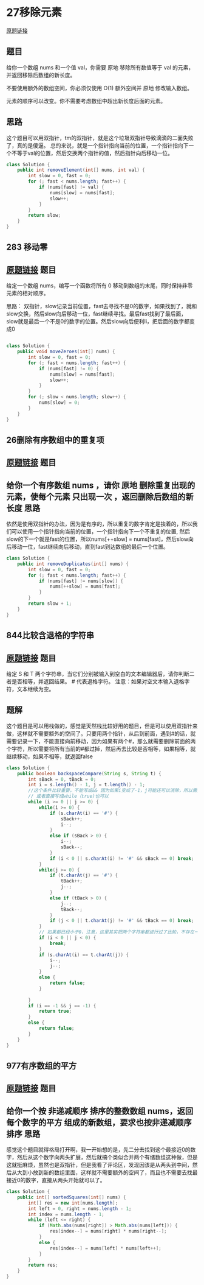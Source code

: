 27移除元素
===

[原题链接](https://leetcode-cn.com/problems/remove-element/)

题目
---

给你一个数组 nums 和一个值 val，你需要 原地 移除所有数值等于 val 的元素，并返回移除后数组的新长度。

不要使用额外的数组空间，你必须仅使用 O(1) 额外空间并 原地 修改输入数组。

元素的顺序可以改变。你不需要考虑数组中超出新长度后面的元素。

思路
---

这个题目可以用双指针，tm的双指针，就是这个垃圾双指针导致滴滴的二面失败了，真的是傻逼。
总的来说，就是一个指针指向当前的位置，一个指针指向下一个不等于val的位置，然后交换两个指针的值，然后指针向后移动一位。

``` java
class Solution {
    public int removeElement(int[] nums, int val) {
        int slow = 0, fast = 0;
        for (; fast < nums.length; fast++) {
            if (nums[fast] != val) {
                nums[slow] = nums[fast];
                slow++;
            }
        }
        return slow;
    }
}
```

283 移动零
---

[原题链接](https://leetcode-cn.com/problems/move-zeroes/)
题目
---

给定一个数组 nums，编写一个函数将所有 0 移动到数组的末尾，同时保持非零元素的相对顺序。

思路： 双指针，slow记录当前位置，fast去寻找不是0的数字，如果找到了，就和slow交换，然后slow向后移动一位，fast继续寻找。最后fast找到了最后面，slow就是最后一个不是0的数字的位置。然后slow向后便利li，把后面的数字都变成0

``` java

class Solution {
    public void moveZeroes(int[] nums) {
        int slow = 0, fast = 0;
        for (; fast < nums.length; fast++) {
            if (nums[fast] != 0) {
                nums[slow] = nums[fast];
                slow++;
            }
        }
        for (; slow < nums.length; slow++) {
            nums[slow] = 0;
        }
    }
}
```

26删除有序数组中的重复项
---

[原题链接](https://leetcode-cn.com/problems/remove-duplicates-from-sorted-array/)
题目
---

给你一个有序数组 nums ，请你 原地 删除重复出现的元素，使每个元素 只出现一次 ，返回删除后数组的新长度
思路
----

依然是使用双指针的办法，因为是有序的，所以重复的数字肯定是挨着的，所以我们可以使用一个指针指向当前的位置，一个指针指向下一个不重复的位置, 然后slow的下一个就是fast的位置，所以nums[++slow] = nums[fast]，然后slow向后移动一位，fast继续向后移动，直到fast到达数组的最后一个位置。

``` java
class Solution {
    public int removeDuplicates(int[] nums) {
        int slow = 0, fast = 0;
        for (; fast < nums.length; fast++) {
            if (nums[fast] != nums[slow]) {
                nums[++slow] = nums[fast];
            }
        }
        return slow + 1;
    }
}
```

844比较含退格的字符串
----

[原题链接](https://leetcode-cn.com/problems/backspace-string-compare/)
题目
---

给定 S 和 T 两个字符串，当它们分别被输入到空白的文本编辑器后，请你判断二者是否相等，并返回结果。 # 代表退格字符。
注意：如果对空文本输入退格字符，文本继续为空。

题解
----

这个题目是可以用栈做的，感觉是天然栈比较好用的题目，但是可以使用双指针来做，这样就不需要额外的空间了。只要用两个指针，从后到前面，遇到#的话，就需要记录一下，不能直接向前移动，因为如果有两个#，那么就需要删除前面的两个字符，所以需要将所有当前的#都过掉，然后再去比较是否相等，如果相等，就继续移动，如果不相等，就返回false

``` java
class Solution {
    public boolean backspaceCompare(String s, String t) {
        int sBack = 0, tBack = 0;
        int i = s.length() - 1, j = t.length() - 1;
        //这个条件比较重要，不能写成&& 因为如果i变成了-1，j可能还可以消除，所以需要j继续进去操作
        // 或者直接写成while（true)也可以
        while (i >= 0 || j >= 0) {
            while(i >= 0) {
                if (s.charAt(i) == '#') {
                    sBack++;
                    i--;
                }
                else if (sBack > 0) {
                    i--;
                    sBack--;
                }
                if (i < 0 || s.charAt(i) != '#' && sBack == 0) break;
            } 
            while(j >= 0) {
                if (t.charAt(j) == '#') {
                    tBack++;
                    j--;
                }
                else if (tBack > 0) {
                    j--;
                    tBack--;
                }
                if (j < 0 || t.charAt(j) != '#' && tBack == 0) break;
            }
            // 如果都已经小于0，注意，这里其实把两个字符串都进行过了比较，不存在一个变成-1，另一个本来也可以变成-1，还没变的情况。
            if (i < 0 || j < 0) {
                break;
            }
            if (s.charAt(i) == t.charAt(j)) {
                i--;
                j--;
            }
            else {
                return false;
            }      
               
        }
        if (i == -1 && j == -1) {
            return true;
        }
        else {
            return false;
        }
    }
}
```

977有序数组的平方
---

[原题链接](https://leetcode-cn.com/problems/squares-of-a-sorted-array/)
题目
---

给你一个按 非递减顺序 排序的整数数组 nums，返回每个数字的平方 组成的新数组，要求也按非递减顺序排序
思路
---

感觉这个题目就得格局打开啊，我一开始想的是，先二分去找到这个最接近0的数字，然后从这个数字向两头扩展，然后就搞个类似合并两个有绪数组这种做，但是这就挺麻烦，虽然也是双指针，但是我看了评论区，发现因该是从两头到中间，然后从大到小放到新的数组里面，这样就不需要额外的空间了，而且也不需要去找最接近0的数字，直接从两头开始就可以了。

``` java
class Solution {
    public int[] sortedSquares(int[] nums) {
        int[] res = new int[nums.length];
        int left = 0, right = nums.length - 1;
        int index = nums.length - 1;
        while (left <= right) {
            if (Math.abs(nums[right]) > Math.abs(nums[left])) {
                res[index--] = nums[right] * nums[right--];
            }
            else {
                res[index--] = nums[left] * nums[left++];
            }
        }
        return res;
    }
}
```
